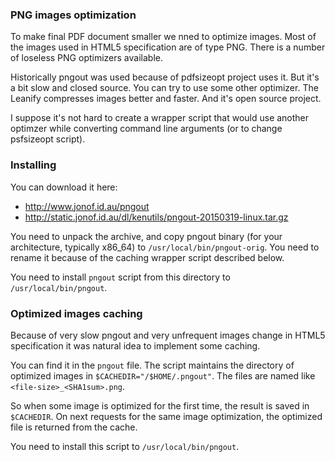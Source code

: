 ### PNG images optimization

To make final PDF document smaller we nned to optimize images.
Most of the images used in HTML5 specification are of type PNG. There is
a number of loseless PNG optimizers available.

Historically pngout was used because of pdfsizeopt project uses it.
But it's a bit slow and closed source. You can try to use some other
optimizer. The Leanify compresses images better and faster. And it's
open source project.

I suppose it's not hard to create a wrapper script that would use
another optimzer while converting command line arguments (or to change
psfsizeopt script).

### Installing

You can download it here:
* http://www.jonof.id.au/pngout
* http://static.jonof.id.au/dl/kenutils/pngout-20150319-linux.tar.gz

You need to unpack the archive, and copy pngout binary (for your architecture,
typically x86_64) to `/usr/local/bin/pngout-orig`. You need to rename it
because of the caching wrapper script described below.

You need to install `pngout` script from this directory to
`/usr/local/bin/pngout`.

### Optimized images caching

Because of very slow pngout and very unfrequent images change in HTML5
specification it was natural idea to implement some caching.

You can find it in the `pngout` file. The script maintains the directory
of optimized images in `$CACHEDIR="/$HOME/.pngout"`. The files are named
like `<file-size>_<SHA1sum>.png`.

So when some image is optimized for the first time, the result is saved in
`$CACHEDIR`. On next requests for the same image optimization, the optimized
file is returned from the cache.

You need to install this script to `/usr/local/bin/pngout`.
